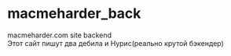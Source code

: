 # macmeharder_back
macmeharder.com site backend <br>
Этот сайт пишут два дебила и Нурис(реально крутой бэкендер)
